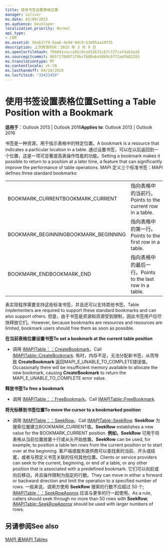 ```yaml
---
title: 使用书签设置表格位置
manager: soliver
ms.date: 03/09/2015
ms.audience: Developer
localization_priority: Normal
api_type:
- COM
ms.assetid: 56ab37f9-5aa6-4e9d-9dc8-b3d95aa19f35
description: 上次修改时间：2015 年 3 月 9 日
ms.openlocfilehash: f0b041cecca92c0ced32631c67c72fcafdab2a16
ms.sourcegitcommit: 8657170d071f9bcf680aba50b9c07f2a4fb82283
ms.translationtype: MT
ms.contentlocale: zh-CN
ms.lasthandoff: 04/28/2019
ms.locfileid: "33422458"
---
```

# <a name="setting-a-table-position-with-a-bookmark"></a><span data-ttu-id="7ef43-103">使用书签设置表格位置</span><span class="sxs-lookup"><span data-stu-id="7ef43-103">Setting a Table Position with a Bookmark</span></span>

  
  
<span data-ttu-id="7ef43-104">**适用于**：Outlook 2013 | Outlook 2016</span><span class="sxs-lookup"><span data-stu-id="7ef43-104">**Applies to**: Outlook 2013 | Outlook 2016</span></span> 
  
<span data-ttu-id="7ef43-105">书签是一种资源，用于指示表格中的特定位置。</span><span class="sxs-lookup"><span data-stu-id="7ef43-105">A bookmark is a resource that indicates a particular location in a table.</span></span> <span data-ttu-id="7ef43-106">通过设置书签，可以在以后返回到一个位置，这是一项可显著提高表操作性能的功能。</span><span class="sxs-lookup"><span data-stu-id="7ef43-106">Setting a bookmark makes it possible to return to a position at a later time, a feature that can significantly improve the performance of table operations.</span></span> <span data-ttu-id="7ef43-107">MAPI 定义三个标准书签：</span><span class="sxs-lookup"><span data-stu-id="7ef43-107">MAPI defines three standard bookmarks:</span></span> 
  
|||
|:-----|:-----|
|<span data-ttu-id="7ef43-108">BOOKMARK_CURRENT</span><span class="sxs-lookup"><span data-stu-id="7ef43-108">BOOKMARK_CURRENT</span></span>  <br/> |<span data-ttu-id="7ef43-109">指向表格中的当前行。</span><span class="sxs-lookup"><span data-stu-id="7ef43-109">Points to the current row in a table.</span></span>  <br/> |
|<span data-ttu-id="7ef43-110">BOOKMARK_BEGINNING</span><span class="sxs-lookup"><span data-stu-id="7ef43-110">BOOKMARK_BEGINNING</span></span>  <br/> |<span data-ttu-id="7ef43-111">指向表格中的第一行。</span><span class="sxs-lookup"><span data-stu-id="7ef43-111">Points to the first row in a table.</span></span>  <br/> |
|<span data-ttu-id="7ef43-112">BOOKMARK_END</span><span class="sxs-lookup"><span data-stu-id="7ef43-112">BOOKMARK_END</span></span>  <br/> |<span data-ttu-id="7ef43-113">指向表格中的最后一行。</span><span class="sxs-lookup"><span data-stu-id="7ef43-113">Points to the last row in a table.</span></span>  <br/> |
   
<span data-ttu-id="7ef43-114">表实现程序需要支持这些标准书签，并且还可以支持其他书签。</span><span class="sxs-lookup"><span data-stu-id="7ef43-114">Table implementers are required to support these standard bookmarks and can also support others.</span></span> <span data-ttu-id="7ef43-115">但是，由于书签是资源和资源受到限制，因此书签用户应尽快释放它们。</span><span class="sxs-lookup"><span data-stu-id="7ef43-115">However, because bookmarks are resources and resources are limited, bookmark users should free them as soon as possible.</span></span> 
  
 <span data-ttu-id="7ef43-116">**在当前表格位置设置书签**</span><span class="sxs-lookup"><span data-stu-id="7ef43-116">**To set a bookmark at the current table position**</span></span>
  
- <span data-ttu-id="7ef43-117">调用 [IMAPITable：：CreateBookmark](imapitable-createbookmark.md)。</span><span class="sxs-lookup"><span data-stu-id="7ef43-117">Call [IMAPITable::CreateBookmark](imapitable-createbookmark.md).</span></span> <span data-ttu-id="7ef43-118">有时，内存不足，无法分配新书签，从而导致 **CreateBookmark** 返回MAPI_E_UNABLE_TO_COMPLETE错误值。</span><span class="sxs-lookup"><span data-stu-id="7ef43-118">Occasionally there will be insufficient memory available to allocate the new bookmark, causing **CreateBookmark** to return the MAPI_E_UNABLE_TO_COMPLETE error value.</span></span> 
    
 <span data-ttu-id="7ef43-119">**释放书签**</span><span class="sxs-lookup"><span data-stu-id="7ef43-119">**To free a bookmark**</span></span>
  
- <span data-ttu-id="7ef43-120">调用 [IMAPITable：：FreeBookmark](imapitable-freebookmark.md)。</span><span class="sxs-lookup"><span data-stu-id="7ef43-120">Call [IMAPITable::FreeBookmark](imapitable-freebookmark.md).</span></span>
    
 <span data-ttu-id="7ef43-121">**将光标移到书签位置**</span><span class="sxs-lookup"><span data-stu-id="7ef43-121">**To move the cursor to a bookmarked position**</span></span>
  
- <span data-ttu-id="7ef43-122">调用 [IMAPITable：：SeekRow](imapitable-seekrow.md)。</span><span class="sxs-lookup"><span data-stu-id="7ef43-122">Call [IMAPITable::SeekRow](imapitable-seekrow.md).</span></span> <span data-ttu-id="7ef43-123">**SeekRow** 为搜索位置建立BOOKMARK_CURRENT值。</span><span class="sxs-lookup"><span data-stu-id="7ef43-123">**SeekRow** establishes a new value for the BOOKMARK_CURRENT position.</span></span> <span data-ttu-id="7ef43-124">**例如，SeekRow** 可用于将表格从当前位置放置十行或从头开始放置。</span><span class="sxs-lookup"><span data-stu-id="7ef43-124">**SeekRow** can be used, for example, to position a table ten rows from the current position or to start over at the beginning.</span></span> <span data-ttu-id="7ef43-125">客户端或服务提供商可以查找表的当前、开头或结尾，或者与预定义书签关联的任何其他位置。</span><span class="sxs-lookup"><span data-stu-id="7ef43-125">Clients or service providers can seek to the current, beginning, or end of a table, or any other position that is associated with a predefined bookmark.</span></span> <span data-ttu-id="7ef43-126">它们可以向前或向后移动，并且操作限制为指定的行数。</span><span class="sxs-lookup"><span data-stu-id="7ef43-126">They can move in either a forward or backward direction and limit the operation to a specified number of rows.</span></span> <span data-ttu-id="7ef43-127">一般来说，调用方使用 **SeekRow** 搜索的行数不应超过 50 个; [IMAPITable：：SeekRowApprox](imapitable-seekrowapprox.md) 应该与更多的行一起使用。</span><span class="sxs-lookup"><span data-stu-id="7ef43-127">As a rule, callers should seek through no more than 50 rows with **SeekRow**; [IMAPITable::SeekRowApprox](imapitable-seekrowapprox.md) should be used with larger numbers of rows.</span></span> 
    
## <a name="see-also"></a><span data-ttu-id="7ef43-128">另请参阅</span><span class="sxs-lookup"><span data-stu-id="7ef43-128">See also</span></span>



[<span data-ttu-id="7ef43-129">MAPI 表</span><span class="sxs-lookup"><span data-stu-id="7ef43-129">MAPI Tables</span></span>](mapi-tables.md)

